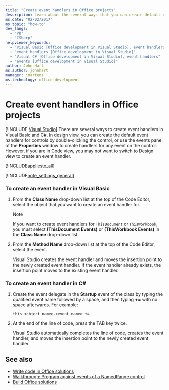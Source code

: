 ```yaml
---
title: "Create event handlers in Office projects"
description: Learn about the several ways that you can create default event handlers for controls in Visual Basic and C#.
ms.date: "02/02/2017"
ms.topic: "how-to"
dev_langs:
  - "VB"
  - "CSharp"
helpviewer_keywords:
  - "Visual Basic [Office development in Visual Studio], event handlers"
  - "event handlers [Office development in Visual Studio]"
  - "Visual C# [Office development in Visual Studio], event handlers"
  - "events [Office development in Visual Studio]"
author: John-Hart
ms.author: johnhart
manager: jmartens
ms.technology: office-development
---
```

# Create event handlers in Office projects

 [!INCLUDE [Visual Studio](~/includes/applies-to-version/vs-windows-only.md)]
  There are several ways to create event handlers in Visual Basic and C#. In design view, you can create the default event handlers for controls by double-clicking the control, or use the events pane of the **Properties** window to create handlers for any event on the control. However, if you are in Code view, you may not want to switch to Design view to create an event handler.

 [!INCLUDE[appliesto_all](../vsto/includes/appliesto-all-md.md)]

 [!INCLUDE[note_settings_general](../sharepoint/includes/note-settings-general-md.md)]

### To create an event handler in Visual Basic

1. From the **Class Name** drop-down list at the top of the Code Editor, select the object that you want to create an event handler for.

    > [!NOTE]
    > If you want to create event handlers for `ThisDocument` or `ThisWorkbook`, you must select **(ThisDocument Events)** or **(ThisWorkbook Events)** in the **Class Name** drop-down list

2. From the **Method Name** drop-down list at the top of the Code Editor, select the event.

     Visual Studio creates the event handler and moves the insertion point to the newly created event handler. If the event handler already exists, the insertion point moves to the existing event handler.

### To create an event handler in C\#

1. Create the event delegate in the **Startup** event of the class by typing the qualified event name followed by a space, and then typing **+=** with no space afterwards. For example:

     `this.<object name>.<event name> +=`

2. At the end of the line of code, press the TAB key twice.

     Visual Studio automatically completes the line of code, creates the event handler, and moves the insertion point to the newly created event handler.

## See also
- [Write code in Office solutions](../vsto/writing-code-in-office-solutions.md)
- [Walkthrough: Program against events of a NamedRange control](../vsto/walkthrough-programming-against-events-of-a-namedrange-control.md)
- [Build Office solutions](../vsto/building-office-solutions.md)
